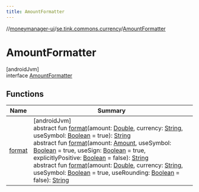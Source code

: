 ```yaml
---
title: AmountFormatter
---
```

//[moneymanager-ui](../../../index.html)/[se.tink.commons.currency](../index.html)/[AmountFormatter](index.html)



# AmountFormatter



[androidJvm]\
interface [AmountFormatter](index.html)



## Functions


| Name | Summary |
|---|---|
| [format](format.html) | [androidJvm]<br>abstract fun [format](format.html)(amount: [Double](https://kotlinlang.org/api/latest/jvm/stdlib/kotlin/-double/index.html), currency: [String](https://kotlinlang.org/api/latest/jvm/stdlib/kotlin/-string/index.html), useSymbol: [Boolean](https://kotlinlang.org/api/latest/jvm/stdlib/kotlin/-boolean/index.html) = true): [String](https://kotlinlang.org/api/latest/jvm/stdlib/kotlin/-string/index.html)<br>abstract fun [format](format.html)(amount: [Amount](../../com.tink.model.misc/-amount/index.html), useSymbol: [Boolean](https://kotlinlang.org/api/latest/jvm/stdlib/kotlin/-boolean/index.html) = true, useSign: [Boolean](https://kotlinlang.org/api/latest/jvm/stdlib/kotlin/-boolean/index.html) = true, explicitlyPositive: [Boolean](https://kotlinlang.org/api/latest/jvm/stdlib/kotlin/-boolean/index.html) = false): [String](https://kotlinlang.org/api/latest/jvm/stdlib/kotlin/-string/index.html)<br>abstract fun [format](format.html)(amount: [Double](https://kotlinlang.org/api/latest/jvm/stdlib/kotlin/-double/index.html), currency: [String](https://kotlinlang.org/api/latest/jvm/stdlib/kotlin/-string/index.html), useSymbol: [Boolean](https://kotlinlang.org/api/latest/jvm/stdlib/kotlin/-boolean/index.html) = true, useRounding: [Boolean](https://kotlinlang.org/api/latest/jvm/stdlib/kotlin/-boolean/index.html) = false): [String](https://kotlinlang.org/api/latest/jvm/stdlib/kotlin/-string/index.html) |

